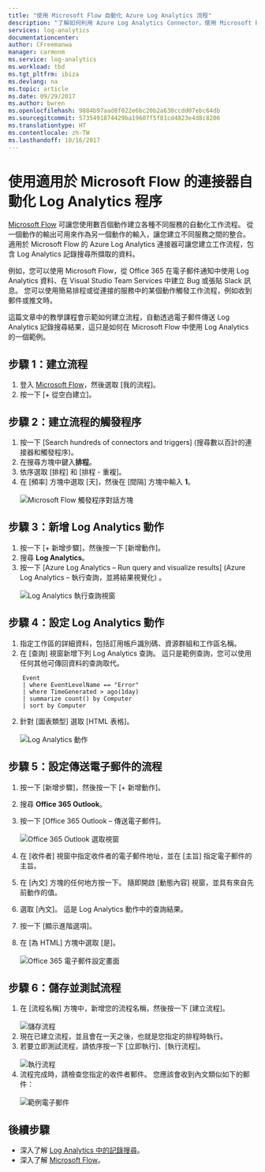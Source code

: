 ```yaml
---
title: "使用 Microsoft Flow 自動化 Azure Log Analytics 流程"
description: "了解如何利用 Azure Log Analytics Connector，使用 Microsoft Flow 來快速自動化可重複的程序。"
services: log-analytics
documentationcenter: 
author: CFreemanwa
manager: carmonm
ms.service: log-analytics
ms.workload: tbd
ms.tgt_pltfrm: ibiza
ms.devlang: na
ms.topic: article
ms.date: 09/29/2017
ms.author: bwren
ms.openlocfilehash: 9884b97aad8f022e6bc20b2a630ccdd07ebc64db
ms.sourcegitcommit: 5735491874429ba19607f5f81cd4823e4d8c8206
ms.translationtype: HT
ms.contentlocale: zh-TW
ms.lasthandoff: 10/16/2017
---
```

# <a name="automate-log-analytics-processes-with-the-connector-for-microsoft-flow"></a>使用適用於 Microsoft Flow 的連接器自動化 Log Analytics 程序
[Microsoft Flow](https://ms.flow.microsoft.com) 可讓您使用數百個動作建立各種不同服務的自動化工作流程。 從一個動作的輸出可用來作為另一個動作的輸入，讓您建立不同服務之間的整合。  適用於 Microsoft Flow 的 Azure Log Analytics 連接器可讓您建立工作流程，包含 Log Analytics 記錄搜尋所擷取的資料。

例如，您可以使用 Microsoft Flow，從 Office 365 在電子郵件通知中使用 Log Analytics 資料、在 Visual Studio Team Services 中建立 Bug 或張貼 Slack 訊息。  您可以使用簡易排程或從連接的服務中的某個動作觸發工作流程，例如收到郵件或推文時。  

這篇文章中的教學課程會示範如何建立流程，自動透過電子郵件傳送 Log Analytics 記錄搜尋結果，這只是如何在 Microsoft Flow 中使用 Log Analytics 的一個範例。 


## <a name="step-1-create-a-flow"></a>步驟 1：建立流程
1. 登入 [Microsoft Flow](http://flow.microsoft.com)，然後選取 [我的流程]。
2. 按一下 [+ 從空白建立]。

## <a name="step-2-create-a-trigger-for-your-flow"></a>步驟 2：建立流程的觸發程序
1. 按一下 [Search hundreds of connectors and triggers] (搜尋數以百計的連接器和觸發程序)。
2. 在搜尋方塊中鍵入**排程**。
3. 依序選取 [排程] 和 [排程 - 重複]。
4. 在 [頻率] 方塊中選取 [天]，然後在 [間隔] 方塊中輸入 **1**。<br><br>![Microsoft Flow 觸發程序對話方塊](media/log-analytics-flow-tutorial/flow01.png)


## <a name="step-3-add-a-log-analytics-action"></a>步驟 3：新增 Log Analytics 動作
1. 按一下 [+ 新增步驟]，然後按一下 [新增動作]。
2. 搜尋 **Log Analytics**。
3. 按一下 [Azure Log Analytics – Run query and visualize results] \(Azure Log Analytics – 執行查詢，並將結果視覺化) 。<br><br>![Log Analytics 執行查詢視窗](media/log-analytics-flow-tutorial/flow02.png)

## <a name="step-4-configure-the-log-analytics-action"></a>步驟 4：設定 Log Analytics 動作

1. 指定工作區的詳細資料，包括訂用帳戶識別碼、資源群組和工作區名稱。
2. 在 [查詢] 視窗新增下列 Log Analytics 查詢。  這只是範例查詢，您可以使用任何其他可傳回資料的查詢取代。
```
    Event
    | where EventLevelName == "Error" 
    | where TimeGenerated > ago(1day)
    | summarize count() by Computer
    | sort by Computer
```

2. 針對 [圖表類型] 選取 [HTML 表格]。<br><br>![Log Analytics 動作](media/log-analytics-flow-tutorial/flow03.png)

## <a name="step-5-configure-the-flow-to-send-email"></a>步驟 5：設定傳送電子郵件的流程

1. 按一下 [新增步驟]，然後按一下 [+ 新增動作]。
2. 搜尋 **Office 365 Outlook**。
3. 按一下 [Office 365 Outlook – 傳送電子郵件]。<br><br>![Office 365 Outlook 選取視窗](media/log-analytics-flow-tutorial/flow04.png)

4. 在 [收件者] 視窗中指定收件者的電子郵件地址，並在 [主旨] 指定電子郵件的主旨。
5. 在 [內文] 方塊的任何地方按一下。  隨即開啟 [動態內容] 視窗，並具有來自先前動作的值。  
6. 選取 [內文]。  這是 Log Analytics 動作中的查詢結果。
6. 按一下 [顯示進階選項]。
7. 在 [為 HTML] 方塊中選取 [是]。<br><br>![Office 365 電子郵件設定畫面](media/log-analytics-flow-tutorial/flow05.png)

## <a name="step-6-save-and-test-your-flow"></a>步驟 6：儲存並測試流程
1. 在 [流程名稱] 方塊中，新增您的流程名稱，然後按一下 [建立流程]。<br><br>![儲存流程](media/log-analytics-flow-tutorial/flow06.png)
2. 現在已建立流程，並且會在一天之後，也就是您指定的排程時執行。 
3. 若要立即測試流程，請依序按一下 [立即執行]、[執行流程]。<br><br>![執行流程](media/log-analytics-flow-tutorial/flow07.png)
3. 流程完成時，請檢查您指定的收件者郵件。  您應該會收到內文類似如下的郵件：<br><br>![範例電子郵件](media/log-analytics-flow-tutorial/flow08.png)


## <a name="next-steps"></a>後續步驟

- 深入了解 [Log Analytics 中的記錄搜尋](log-analytics-log-search-new.md)。
- 深入了解 [Microsoft Flow](https://ms.flow.microsoft.com)。



